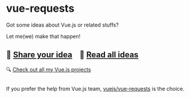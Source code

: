 # vue-requests

Got some ideas about Vue.js or related stuffs?

Let me(we) make that happen!

## 🌟 [Share your idea](https://github.com/egoist/vue-requests/issues/new)  &nbsp; &nbsp;📰 [Read all ideas](https://github.com/egoist/vue-requests/issues)

🔍 [Check out all my Vue.js projects](https://github.com/egoist?page=1&tab=repositories&utf8=%E2%9C%93&q=vue)

##

If you prefer the help from Vue.js team, [vuejs/vue-requests](https://github.com/vuejs/vue-requests) is the choice.
